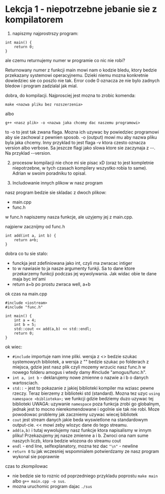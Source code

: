Lekcja 1 - niepotrzebne jebanie sie z kompilatorem
==================================================
1. napiszmy najprostrszy program:
```
int main() {
	return 0;
}
```

ale czemu returnujemy numer w programie co nic nie robi?

Returnowany numer z funkcji main mowi nam o kodzie bledu, ktory bedzie przekazany systemowi operacyjnemu. Dzieki niemu mozna konkretnie dowiedziec sie co poszlo nie tak.
Error code 0 oznacza ze nie bylo zadnych bledow i program zadzialal jak mial.

dobra, do kompilacji.
Najprosciej jest mozna to zrobic komenda:
```
make <nazwa pliku bez rozszerzenia>
```
albo
```
g++ <nasz plik> -o <nazwa jaka chcemy dac naszemu programowi>
```
to -o to jest tak zwana flaga. Mozna ich uzywac by powiedziec programowi aby sie zachowal z pewnien sposob.
-o (output) mowi mu aby nazwa pliku byla jaka chcemy. Inny przyklad to jest flaga -v ktora czesto oznacza version albo verbose.
Sa jeszcze flagi jako slowa ktore sie zaczynaja z --. Na przyklad --version.

2. procesow kompilacji nie chce mi sie pisac xD (oraz to jest kompletnie niepotrzebne, w tych czasach kompilery wszystko robia to same). Adrian w swoim poradniku to opisal.

3. Includowanie innych plikow w nasz program

nasz program bedzie sie skladac z dwoch plikow:
- main.cpp
- func.h

w func.h napiszemy nasza funkcje, ale uzyjemy jej z main.cpp.

najpierw zacznijmy od func.h
```
int add(int a, int b) {
	return a+b;
}
```
dobra co tu sie stalo:
 - funckja jest zdefiniowana jako int, czyli ma zwracac intiger
 - to w nawiasie to ja nasze argumenty funkji. Sa to dane ktore przekarzemy funkcji podczas jej wywolywania. Jak widac obie te dane maja byc int'ami
 - return a+b po prostu zwraca well, a+b

ok czas na main.cpp

```
#include <iostream>
#include "func.h"

int main() {
	int a = 4;
	int b = 5;
	std::cout << add(a,b) << std::endl;
	return 0;
}
```

ok wiec:
 - ``#include`` importuje nam inne pliki. wersja z <> bedzie szukac systemowych bibliotek, a wersja z "" bedzie szukac po folderach z miejsca, gdzie jest nasz plik
 czyli mozemy wrzucic nasz func.h w nowego folderu amogus i wtedy damy #include "amogus/func.h".
 - ``int a, int b`` - deklarujemy nowe zmienne o nazwie a i b o danych wartosciach.
 - ``std::`` - jest to pokazanie z jakiej biblioteki kompiler ma wziasc pewne rzeczy. Teraz bierzemy z biblioteki std (standard). Mozna tez uzyc ``using namespace <biblioteka>;`` we funkcji gdzie bedziemy duzo uzywac tej biblioteki
 UWAGA: uzywanie ``namespace`` poza funkcja zrobi go globalnym, jednak jest to mocno nierekomendowane i ogolnie sie tak nie robi. Moze powodowac problemy jak zaczniemy uzywac wiecej bibliotek
 - ``cout`` jest stream danych jakie beda wyswietlone na standardowym output-cie. << mowi zeby wlozyc dane do tego streamu.
 - ``add(a,b)`` i tutaj wywolujemy nasz funkcje ktora napisalismy w innym pliku! Przekazujemy jej nasze zmienne a i b. Zwroci ona nam sume naszych liczb, ktora bedzie wlozona do streamu cout
 - ``endl`` - end line, selfexplanatory, mozna tez dac ``"\n"`` - newline
 - ``return 0`` tu jak wczesniej wspomnialem potwierdzamy ze nasz program wykonal sie poprawnie

czas to zkompilowac
 - nie bedzie sie to roznic od poprzedniego przykladu
 poprostu ``make main`` albo ``g++ main.cpp -o sus``.
 - mozna uruchomic program dajac ``./sus``
